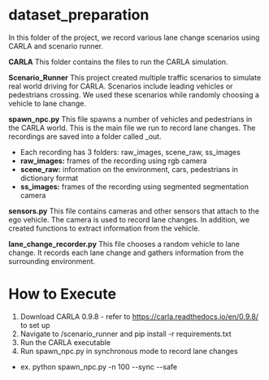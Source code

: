 # dataset_preparation
In this folder of the project, we record various lane change scenarios using CARLA and scenario runner. 

**CARLA** 
This folder contains the files to run the CARLA simulation. 

**Scenario_Runner**
This project created multiple traffic scenarios to simulate real world driving for CARLA. Scenarios include leading vehicles or pedestrians crossing. We used these scenarios while randomly choosing a vehicle to lane change.

**spawn_npc.py**
This file spawns a number of vehicles and pedestrians in the CARLA world. This is the main file we run to record lane changes. The recordings are saved into a folder called _out. 
- Each recording has 3 folders: raw_images, scene_raw, ss_images
 - **raw_images:** frames of the recording using rgb camera
 - **scene_raw:** information on the environment, cars, pedestrians in dictionary format
 - **ss_images:** frames of the recording using segmented segmentation camera

**sensors.py**
This file contains cameras and other sensors that attach to the ego vehicle. The camera is used to record lane changes. In addition, we created functions to extract information from the vehicle.

**lane_change_recorder.py**
This file chooses a random vehicle to lane change. It records each lane change and gathers information from the surrounding environment. 

# How to Execute
1. Download CARLA 0.9.8 - refer to https://carla.readthedocs.io/en/0.9.8/ to set up
2. Navigate to /scenario_runner and pip install -r requirements.txt
3. Run the CARLA executable
4. Run spawn_npc.py in synchronous mode to record lane changes
- ex. python spawn_npc.py -n 100 --sync --safe
